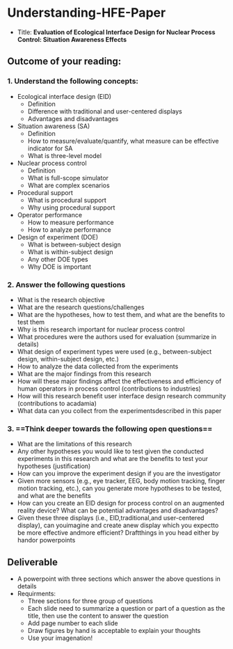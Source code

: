 # Understanding-HFE-Paper
- Title: **Evaluation of Ecological Interface Design for Nuclear Process Control: Situation Awareness Effects**
## Outcome of your reading: 
### 1. Understand the following concepts:
- Ecological interface design (EID)
    - Definition
    - Difference with traditional and user-centered displays
    - Advantages and disadvantages
- Situation awareness (SA)
    - Definition
    - How to measure/evaluate/quantify, what measure can be effective indicator for SA
    - What is three-level model
- Nuclear process control
    - Definition
    - What is full-scope simulator
    - What are complex scenarios
- Procedural support
    - What is procedural support
    - Why using procedural support
- Operator performance
    - How to measure performance
    - How to analyze performance
- Design of experiment (DOE)
    - What is between-subject design
    - What is within-subject design
    - Any other DOE types
    - Why DOE is important
### 2. Answer the following questions
- What is the research objective
- What are the research questions/challenges
- What are the hypotheses, how to test them, and what are the benefits to test them
- Why is this research important for nuclear process control
- What procedures were the authors used for evaluation (summarize in details)
- What design of experiment types were used (e.g., between-subject design, within-subject design, etc.)
- How to analyze the data collected from the experiments
- What are the major findings from this research
- How will these major findings affect the effectiveness and efficiency of human operators in process control (contributions to industries)
- How will this research benefit user interface design research community (contributions to acadamia)
- What data can you collect from the experimentsdescribed in this paper
###  3. ==**Think deeper towards the following open questions**==
- What are the limitations of this research
- Any other hypotheses you would like to test given the conducted experiments in this research and what are the benefits to test your hypotheses (justification)
- How can you improve the experiment design if you are the investigator
- Given more sensors (e.g., eye tracker, EEG, body motion tracking, finger motion tracking, etc.), can you generate more hypotheses to be tested, and what are the benefits
- How can you create an EID design for process control on an augmented reality device? What can be potential advantages and disadvantages?
- Given these three displays (i.e., EID,traditional,and user-centered display), can youimagine and create anew display which you expectto be more effective andmore efficient? Draftthings in you head either by handor powerpoints
## Deliverable
- A powerpoint with three sections which answer the above questions in details
- Requirments:
    - Three sections for three group of questions
    - Each slide need to summarize a question or part of a question as the title, then use the content to answer the question
    - Add page number to each slide
    - Draw figures by hand is acceptable to explain your thoughts
    - Use your imagenation!
